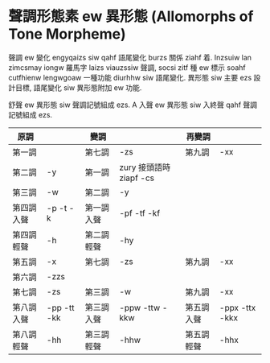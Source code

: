 # 聲調形態素 ew 異形態 (Allomorphs of Tone Morpheme)

聲調 ew 變化 engyqaizs siw qahf 語尾變化 burzs 關係 ziahf 着. Inzsuiw lan zimcsmay iongw 羅馬字 laizs viauzssiw 聲調, socsi zitf 種 ew 標示 soahf cutfhienw lengwgoaw 一種功能 diurhhw siw 語尾變化. 異形態 siw 主要 ezs 設計目標, 語尾變化 siw 異形態附加 ew 功能.

舒聲 ew 異形態 siw 聲調記號組成 ezs. A 入聲 ew 異形態 siw 入終聲 qahf 聲調記號組成 ezs.

| 原調 | | 變調 | | 再變調 | |
| --- | --- | --- | --- | --- | --- |
| 第一調 | | 第七調 | -zs | 第九調 | -xx |
| 第二調 | -y | 第一調 | zury 接頭語時 ziapf -cs | | |
| 第三調 | -w | 第二調 | -y | | |
| 第四調入聲 | -p -t -k | 第一調入聲 | -pf -tf -kf | | |
| 第四調輕聲 | -h | 第二調輕聲 | -hy | | |
| 第五調 | -x | 第七調 | -zs | 第九調 | -xx |
| 第六調 | -zzs | | | | |
| 第七調 | -zs | 第三調 | -w | 第九調 | -xx |
| 第八調入聲 | -pp -tt -kk | 第三調入聲 | -ppw -ttw -kkw | 第五調入聲 | -ppx -ttx -kkx |
| 第八調輕聲 | -hh | 第三調輕聲 | -hhw | 第五調輕聲 | -hhx |
